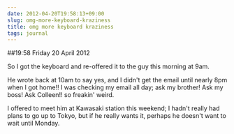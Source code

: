 ```yaml
---
date: 2012-04-20T19:58:13+09:00
slug: omg-more-keyboard-kraziness
title: omg more keyboard kraziness
tags: journal
---
```


##19:58 Friday 20 April 2012

So I got the keyboard and re-offered it to the guy this morning at 9am.

 

He wrote back at 10am to say yes, and I didn't get the email until nearly 8pm when I got home!! I was checking my email all day; ask my brother! Ask my boss! Ask Colleen!! so freakin' weird.

 

I offered to meet him at Kawasaki station this weekend; I hadn't really had plans to go up to Tokyo, but if he really wants it, perhaps he doesn't want to wait until Monday.

 
